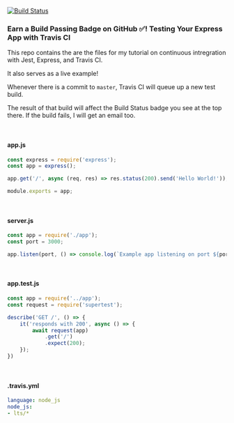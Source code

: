 [![Build Status](https://travis-ci.com/healeycodes/earn-a-build-passing-badge.svg?branch=master)](https://travis-ci.com/healeycodes/earn-a-build-passing-badge)

### Earn a Build Passing Badge on GitHub ✅! Testing Your Express App with Travis CI

This repo contains the are the files for my tutorial on continuous intregration with Jest, Express, and Travis CI.

It also serves as a live example!

Whenever there is a commit to `master`, Travis CI will queue up a new test build.

The result of that build will affect the Build Status badge you see at the top there. If the build fails, I will get an email too.

<br>

#### app.js

```javascript
const express = require('express');
const app = express();

app.get('/', async (req, res) => res.status(200).send('Hello World!'));

module.exports = app;
```

<br>

#### server.js

```javascript
const app = require('./app');
const port = 3000;

app.listen(port, () => console.log(`Example app listening on port ${port}!`))
```

<br>

#### app.test.js

```javascript
const app = require('../app');
const request = require('supertest');

describe('GET /', () => {
    it('responds with 200', async () => {
        await request(app)
            .get('/')
            .expect(200);
    });
})
```

<br>

#### .travis.yml

```yml
language: node_js
node_js:
- lts/*
```
